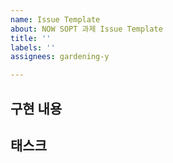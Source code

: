 ```yaml
---
name: Issue Template
about: NOW SOPT 과제 Issue Template
title: ''
labels: ''
assignees: gardening-y

---
```


## 구현 내용
<!-- 구현하고자하는 내용에 대해 작성해주세요! -->

## 태스크
<!-- 구현할 때 해야하는 작업들의 List를 적어주세요! -->
